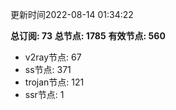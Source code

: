 更新时间2022-08-14 01:34:22

**总订阅: 73**
**总节点: 1785**
**有效节点: 560**
- v2ray节点: 67
- ss节点: 371
- trojan节点: 121
- ssr节点: 1
